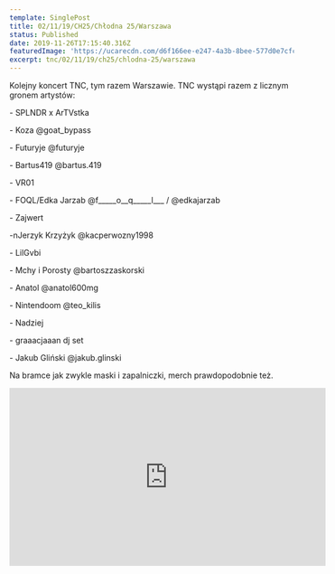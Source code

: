 ```yaml
---
template: SinglePost
title: 02/11/19/CH25/Chłodna 25/Warszawa
status: Published
date: 2019-11-26T17:15:40.316Z
featuredImage: 'https://ucarecdn.com/d6f166ee-e247-4a3b-8bee-577d0e7cfc30/'
excerpt: tnc/02/11/19/ch25/chlodna-25/warszawa
---
```

Kolejny koncert TNC, tym razem Warszawie. TNC wystąpi razem z licznym gronem artystów: 

\- SPLNDR x ArTVstka

\- Koza @goat_bypass

\- Futuryje @futuryje

\- Bartus419 @bartus.419

\- VR01

\- FOQL/Edka Jarzab @f\_\_\_\__o\_\_q\_\_\_\_\_l\_\_\_ / @edkajarzab

\- Zajwert

\-nJerzyk Krzyżyk @kacperwozny1998

\- LilGvbi

\- Mchy i Porosty @bartoszzaskorski

\- Anatol @anatol600mg

\- Nintendoom @teo_kilis

\- Nadziej

\- graaacjaaan dj set

\- Jakub Gliński @jakub.glinski



Na bramce jak zwykle maski i zapalniczki, merch prawdopodobnie też.





<iframe width="560" height="315" src="https://www.youtube.com/embed/CAf--SiIOEY" frameborder="0" allow="accelerometer; autoplay; encrypted-media; gyroscope; picture-in-picture" allowfullscreen></iframe>
